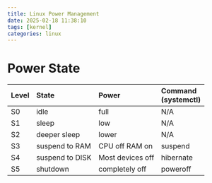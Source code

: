 ```yaml
---
title: Linux Power Management
date: 2025-02-18 11:38:10
tags: [kernel]
categories: linux
---
```


# Power State

| Level | State           | Power            | Command<br>(systemctl) |
|:------|:----------------|:-----------------|:-----------------------|
| S0    | idle            | full             | N/A                    |
| S1    | sleep           | low              | N/A                    |
| S2    | deeper sleep    | lower            | N/A                    |
| S3    | suspend to RAM  | CPU off RAM on   | suspend                |
| S4    | suspend to DISK | Most devices off | hibernate              |
| S5    | shutdown        | completely off   | poweroff               |

<!--more-->
